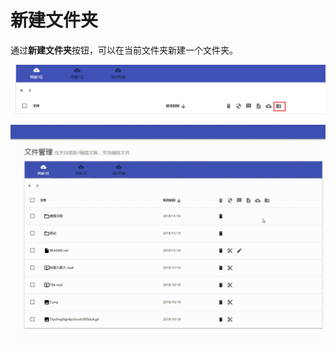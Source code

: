 # 新建文件夹

通过**新建文件夹**按钮，可以在当前文件夹新建一个文件夹。

![](../../.gitbook/assets/snipaste_2018-11-16_14-49-32.png)

![](../../.gitbook/assets/20181116_152750.gif)

